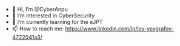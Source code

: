 - 👋 Hi, I’m @CyberAnpu
- 👀 I’m interested in CyberSecurity  
- 🌱 I’m currently learning for the eJPT
- 📫 How to reach me: https://www.linkedin.com/in/lev-yevgrafov-4722041a3/

<!---
CyberAnpu/CyberAnpu is a ✨ special ✨ repository because its `README.md` (this file) appears on your GitHub profile.
You can click the Preview link to take a look at your changes.
--->
